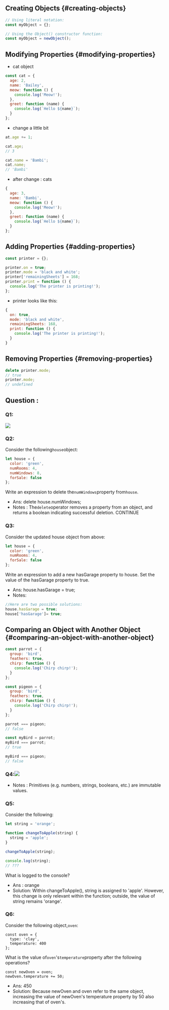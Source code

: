 ## Creating Objects {#creating-objects}

```js
// Using literal notation:
const myObject = {};

// Using the Object() constructor function:
const myObject = newObject();
```

## Modifying Properties {#modifying-properties}

* cat object

```js
const cat = {
  age: 2,
  name: 'Bailey',
  meow: function () {
    console.log('Meow!');
  },
  greet: function (name) {
    console.log(`Hello ${name}`);
  }
};
```

* change a little bit

```js
at.age += 1;

cat.age;
// 3

cat.name = 'Bambi';
cat.name;
// 'Bambi'
```

* after change : cats

```js
{
  age: 3,
  name: 'Bambi',
  meow: function () {
    console.log('Meow!');
  },
  greet: function (name) {
    console.log(`Hello ${name}`);
  }
};
```

## Adding Properties {#adding-properties}

```js
const printer = {};

printer.on = true;
printer.mode = 'black and white';
printer['remainingSheets'] = 168;
printer.print = function () {
  console.log('The printer is printing!');
};
```

* printer looks like this:

```js
{
  on: true,
  mode: 'black and white',
  remainingSheets: 168,
  print: function () {
    console.log('The printer is printing!');
  }
}
```

## Removing Properties {#removing-properties}

```js
delete printer.mode;
// true
printer.mode;
// undefined
```

## Question :

### Q1:

![](/assets/L1Q1.png)

### Q2:

Consider the following`house`object:

```js
let house = {
  color: 'green',
  numRooms: 4,
  numWindows: 8,
  forSale: false
};
```

Write an expression to delete the`numWindows`property from`house`.

* Ans: delete house.numWindows;
* Notes : The`delete`operator removes a property from an object, and returns a boolean indicating successful deletion. CONTINUE

### Q3:

Consider the updated house object from above:

```js
let house = {
  color: 'green',
  numRooms: 4,
  forSale: false
};
```

Write an expression to add a new hasGarage property to house. Set the value of the hasGarage property to true.

* Ans: house.hasGarage = true;
* Notes:

```js
//Here are two possible solutions:
house.hasGarage = true;
house['hasGarage']= true;
```

## Comparing an Object with Another Object {#comparing-an-object-with-another-object}

```js
const parrot = {
  group: 'bird',
  feathers: true,
  chirp: function () {
    console.log('Chirp chirp!');
  }
};

const pigeon = {
  group: 'bird',
  feathers: true,
  chirp: function () {
    console.log('Chirp chirp!');
  }
};

parrot === pigeon;
// false

const myBird = parrot;
myBird === parrot;
// true

myBird === pigeon;
// false
```



### Q4:![](/assets/L1_2Q4.png)

* Notes : Primitives \(e.g. numbers, strings, booleans, etc.\) are immutable values.



### Q5:

Consider the following:

```js
let string = 'orange';

function changeToApple(string) {
  string = 'apple';
}

changeToApple(string);

console.log(string);
// ???
```

What is logged to the console?

* Ans : orange
* Solution:  Within changeToApple\(\), string is assigned to 'apple'. However, this change is only relevant within the function; outside, the value of string remains 'orange'.



### Q6:

Consider the following object,`oven`:

```
const oven = {
  type: 'clay',
  temperature: 400
};
```

What is the value of`oven`'s`temperature`property after the following operations?

```
const newOven = oven;
newOven.temperature += 50;
```

* Ans: 450 
* Solution: Because newOven and oven refer to the same object, increasing the value of newOven's temperature property by 50 also increasing that of oven's.



